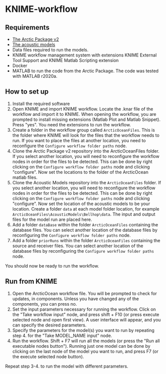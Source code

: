 # KNIME-workflow

## Requirements

- [The Arctic Package v2](https://github.com/EirinS/Arctic.Ocean-v2)
- [The acoustic models](https://github.com/EirinS/AcousticModels)
- Data files required to run the models.
- KNIME workflow management system with extensions KNIME External Tool Support and KNIME Matlab Scripting extension
- Docker
- MATLAB to run the code from the Arctic Package. The code was tested with MATLAB r2020a.

## How to set up

1. Install the required software
2. Open KNIME and import KNIME workflow. Locate the .knar file of the workflow and import it to KNIME. When opening the workflow, you are prompted to install missing extensions (Matlab Plot and Matlab Snippet). Press "yes". You need the extensions to run the workflow.
3. Create a folder in the workflow group called `ArcticOceanFiles`. This is the folder where KNIME will look for the files that the workflow needs to run. If you want to place the files at another location, you need to reconfigure the `Configure workflow folder paths` node.
4. Clone the Arctic Package v2 repository into the ArcticOceanFiles folder. If you select another location, you will need to reconfigure the workflow nodes in order for the files to be detected. This can be done by right clicking on the `Configure workflow folder paths` node and clicking "configure". Now set the locations to the folder of the ArcticOcean matlab files.
5. Clone the Acoustic Models repository into the `ArcticOceanFiles` folder. If you select another location, you will need to reconfigure the workflow nodes in order for the files to be detected. This can be done by right clicking on the `Configure workflow folder paths` node and clicking "configure". Now set the location of the acoustic models to be your location. Create a folder `data` at each model folder location, for example `ArcticOceanFiles\AcousticModels\Bellhop\data`. The input and output files for the model run are placed here.
6. Add a folder `dataBase` within the folder `ArcticOceanFiles` containing the database files. You can select another location of the database files by reconfiguring the `Configure workflow folder paths` node.
7. Add a folder `priorRuns` within the folder `ArcticOceanFiles` containing the source and receiver files. You can select another location of the database files by reconfiguring the `Configure workflow folder paths` node.

You should now be ready to run the workflow.

## Run from KNIME

1. Open the ArcticOcean workflow file. You will be prompted to check for updates, in components. Unless you have changed any of the components, you can press no.
2. Set the input parameters necessary for running the workflow. Click on the "Take workflow input" node, and press shift + F10 (or press execute selected node and open first view). A user interface will appear, and you can specify the desired parameters.
3. Specify the parameters for the model(s) you want to run by repeating step 4. for the "Take MODEL_NAME input" node.
4. Run the workflow. Shift + F7 will run all the models (or press the "Run all executable nodes button"). Running just one model can be done by clicking on the last node of the model you want to run, and press F7 (or the execute selected node button).

Repeat step 3-4. to run the model with different parameters.
